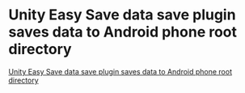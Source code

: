 # Unity Easy Save data save plugin saves data to Android phone root directory
[Unity Easy Save data save plugin saves data to Android phone root directory](https://aiwithcloud.com/2022/09/15/unity_easy_save_data_save_plugin_saves_data_to_android_phone_root_directory/)